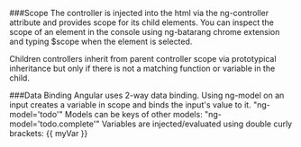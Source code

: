 ###Scope
The controller is injected into the html via the ng-controller attribute and provides scope for its child elements. You can inspect the scope of an element in the console using ng-batarang chrome extension and typing $scope when the element is selected. 

Children controllers inherit from parent controller scope via prototypical inheritance but only if there is not a matching function or variable in the child.
 
 ###Data Binding
 Angular uses 2-way data binding. Using ng-model on an input creates a variable in scope and binds the input's value to it.
 "ng-model='todo'"
 Models can be keys of other models:
 "ng-model='todo.complete'"
 Variables are injected/evaluated using double curly brackets: {{ myVar }}